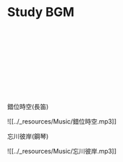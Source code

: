 # Study BGM
<br>
<br>
<br>
<br>
<br>
<br>
<br>
<br>
<br>
<br>
錯位時空(長笛)

![[../_resources/Music/錯位時空.mp3]]

忘川彼岸(鋼琴)

![[../_resources/Music/忘川彼岸.mp3]]